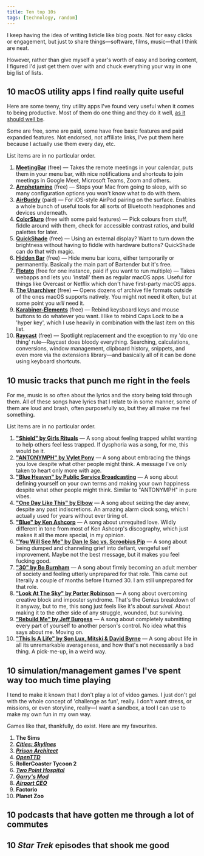 ```yaml
---
title: Ten top 10s
tags: [technology, random]
---
```


I keep having the idea of writing listicle like blog posts. Not for easy clicks or engagement, but just to share things—software, films, music—that I think are neat.

However, rather than give myself a year's worth of easy and boring content, I figured I'd just get them over with and chuck everything your way in one big list of lists.

## 10 macOS utility apps I find really quite useful

Here are some teeny, tiny utility apps I've found very useful when it comes to being productive. Most of them do one thing and they do it well, [as it should well be](https://en.wikipedia.org/wiki/Unix_philosophy#Do_One_Thing_and_Do_It_Well).

Some are free, some are paid, some have free basic features and paid expanded features. Not endorsed, not affiliate links, I've put them here because I actually use them every day, etc.

List items are in no particular order.

1. **[MeetingBar](https://meetingbar.leits.me/)** (free) — Takes the remote meetings in your calendar, puts them in your menu bar, with nice notifications and shortcuts to join meetings in Google Meet, Microsoft Teams, Zoom and others.
2. **[Amphetamine](https://apps.apple.com/gb/app/amphetamine/id937984704)** (free) — Stops your Mac from going to sleep, with so many configuration options you won't know what to do with them.
3. **[AirBuddy](https://airbuddy.app/)** (paid) — For iOS-style AirPod pairing on the surface. Enables a whole bunch of useful tools for all sorts of Bluetooth headphones and devices underneath.
4. **[ColorSlurp](https://colorslurp.com/)** (free with some paid features) — Pick colours from stuff, fiddle around with them, check for accessible contrast ratios, and build palettes for later.
5. **[QuickShade](https://apps.apple.com/gb/app/quickshade/id931571202)** (free) — Using an external display? Want to turn down the brightness without having to fiddle with hardware buttons? QuickShade can do that with magic.
6. **[Hidden Bar](https://apps.apple.com/gb/app/hidden-bar/id1452453066)** (free) — Hide menu bar icons, either temporarily or permanently. Basically the main part of Bartender but it's free.
7. **[Flotato](https://www.flotato.com/)** (free for one instance, paid if you want to run multiple) — Takes webapps and lets you 'install' them as regular macOS apps. Useful for things like Overcast or Netflix which don't have first-party macOS apps.
8. **[The Unarchiver](https://theunarchiver.com/)** (free) — Opens dozens of archive file formats outside of the ones macOS supports natively. You might not need it often, but at some point you _will_ need it.
9. **[Karabiner-Elements](https://karabiner-elements.pqrs.org/)** (free) — Rebind keysboard keys and mouse buttons to do whatever you want. I like to rebind Caps Lock to be a 'hyper key', which I use heavily in combination with the last item on this list.
10. **[Raycast](https://www.raycast.com/)** (free) — Spotlight replacement and the exception to my 'do one thing' rule—Raycast does bloody everything. Searching, calculations, conversions, window management, clipboard history, snippets, and even more via the extensions library—and basically all of it can be done using keyboard shortcuts.

## 10 music tracks that punch me right in the feels

For me, music is so often about the lyrics and the story being told through them. All of these songs have lyrics that I relate to in some manner, some of them are loud and brash, often purposefully so, but they all make me feel something.

List items are in no particular order.

1. **["Shield" by Girls Rituals](https://blacksquares.bandcamp.com/track/shield)** — A song about feeling trapped whilst wanting to help others feel less trapped. If dysphoria was a song, for me, this would be it.
2. **["ANTONYMPH" by Vylet Pony](https://vyletpony.bandcamp.com/track/antonymph)** — A song about embracing the things you love despite what other people might think. A message I've only taken to heart only more with age.
3. **["Blue Heaven" by Public Service Broadcasting](https://song.link/gb/i/1566583345)** — A song about defining yourself on your own terms and making your own happiness despite what other people might think. Similar to "ANTONYMPH" in pure vibes.
4. **["One Day Like This" by Elbow](https://song.link/gb/i/1440767216)** — A song about seizing the day anew, despite any past indiscretions. An amazing alarm clock song, which I actually used for years without ever tiring of.
5. **["Blue" by Ken Ashcorp](https://kenashcorp.bandcamp.com/track/blue)** — A song about unrequited love. Wildly different in tone from most of Ken Ashcorp's discography, which just makes it all the more special, in my opinion.
6. **["You Will See Me" by Dan le Sac vs. Scroobius Pip](https://www.youtube.com/watch?v=ZOP2NUbG2iY)** — A song about being dumped and channeling grief into defiant, vengeful self improvement. Maybe not the best message, but it makes you feel fucking good.
7. **["30" by Bo Burnham](https://song.link/gb/i/1571419360)** — A song about firmly becoming an adult member of society and feeling utterly unprepared for that role. This came out literally a couple of months before I turned 30. I am still unprepared for that role.
8. **["Look At The Sky" by Porter Robinson](https://song.link/gb/i/1550626760)** — A song about overcoming creative block and imposter syndrome. That's the Genius breakdown of it anyway, but to me, this song just feels like it's about _survival_. About making it to the other side of any struggle, wounded, but surviving.
9. **["Rebuild Me" by Jeff Burgess](https://www.youtube.com/watch?v=Y0Ygda4YqTM)** — A song about completely submitting every part of yourself to another person's control. No idea what this says about me. Moving on.
10. **["This Is A Life" by Son Lux, Mitski & David Byrne](https://sonlux.bandcamp.com/track/this-is-a-life-extended)** — A song about life in all its unremarkable averageness, and how that's not necessarily a bad thing. A pick-me-up, in a weird way.

## 10 simulation/management games I've spent way too much time playing

I tend to make it known that I don't play a lot of video games. I just don't gel with the whole concept of 'challenge as fun', really. I don't want stress, or missions, or even storyline, really—I want a sandbox, a tool I can use to make my own fun in my own way.

Games like that, thankfully, do exist. Here are my favourites.

1. **The Sims**
2. **_[Cities: Skylines]()_**
3. **_[Prison Architect]()_**
4. **_[OpenTTD]()_**
5. **RollerCoaster Tycoon 2**
6. **_[Two Point Hospital]()_**
7. **_[Garry's Mod]()_**
8. **_[Airport CEO]()_**
9. **Factorio**
10. **Planet Zoo**

## 10 podcasts that have gotten me through a lot of commutes

## 10 _Star Trek_ episodes that shook me good
